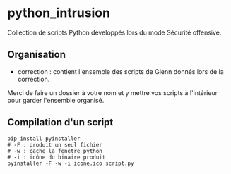 # python_intrusion

Collection de scripts Python développés lors du mode Sécurité offensive.

## Organisation

* correction : contient l'ensemble des scripts de Glenn donnés lors de la correction.

Merci de faire un dossier à votre nom et y mettre vos scripts à l'intérieur pour garder l'ensemble organisé.

## Compilation d'un script

```
pip install pyinstaller
# -F : produit un seul fichier
# -w : cache la fenêtre python
# -i : icône du binaire produit
pyinstaller -F -w -i icone.ico script.py
```